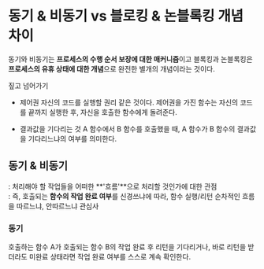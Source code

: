 # 동기 & 비동기 vs 블로킹 & 논블록킹 개념 차이

동기와 비동기는 **프로세스의 수행 순서 보장에 대한 매커니즘**이고 블록킹과 논블록킹은 **프로세스의 유휴 상태에 대한 개념**으로 완전한 별개의 개념이라는 것이다.

짚고 넘어가기

- 제어권
  자신의 코드를 실행할 권리 같은 것이다. 제어권을 가진 함수는 자신의 코드를 끝까지 실행한 후, 자신을 호출한 함수에게 돌려준다.

- 결과값을 기다리는 것
  A 함수에서 B 함수를 호출했을 때, A 함수가 B 함수의 결과값을 기다리느냐의 여부를 의미한다.

## 동기 & 비동기

: 처리해야 할 작업들을 어떠한 **'흐름'**으로 처리할 것인가에 대한 관점  
: 즉, 호출되는 **함수의 작업 완료 여부**를 신경쓰냐에 따라, 함수 실행/리턴 순차적인 흐름을 따르느냐, 안따르느냐 관심사

### 동기

호출하는 함수 A가 호출되는 함수 B의 작업 완료 후 리턴을 기다리거나, 바로 리턴을 받더라도 미완료 상태라면 작업 완료 여부를 스스로 계속 확인한다.
